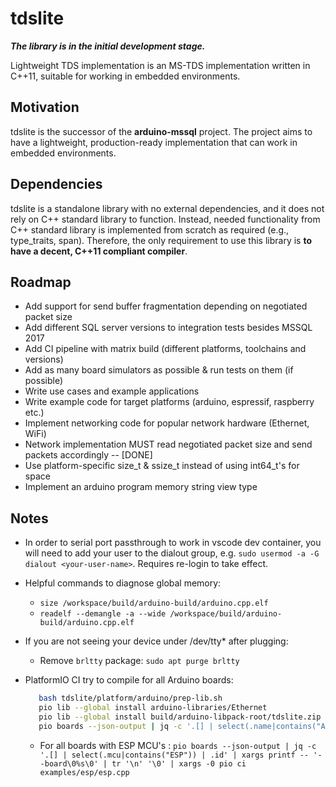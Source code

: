 # tdslite

***The library is in the initial development stage.***

Lightweight TDS implementation is an MS-TDS implementation written in C++11, suitable for working in embedded environments.

## Motivation

tdslite is the successor of the **arduino-mssql** project. The project aims to have a lightweight, production-ready implementation that can work in embedded environments.

## Dependencies

tdslite is a standalone library with no external dependencies, and it does not rely on C++ standard library to function. Instead, needed functionality from C++ standard library is implemented from scratch as required (e.g., type_traits, span). Therefore, the only requirement to use this library is **to have a decent, C++11 compliant compiler**.

## Roadmap

- Add support for send buffer fragmentation depending on negotiated packet size
- Add different SQL server versions to integration tests besides MSSQL 2017
- Add CI pipeline with matrix build (different platforms, toolchains and  versions)
- Add as many board simulators as possible & run tests on them (if possible)
- Write use cases and example applications
- Write example code for target platforms (arduino, espressif, raspberry etc.)
- Implement networking code for popular network hardware (Ethernet, WiFi)
- Network implementation MUST read negotiated packet size and send packets accordingly -- [DONE]
- Use platform-specific size_t & ssize_t instead of using int64_t's for space
- Implement an arduino program memory string view type

## Notes

- In order to serial port passthrough to work in vscode dev container, you will need to add your user to the dialout group, e.g. `sudo usermod -a -G dialout <your-user-name>`. Requires re-login to take effect.
- Helpful commands to diagnose global memory:
  - `size /workspace/build/arduino-build/arduino.cpp.elf`
  - `readelf --demangle -a --wide /workspace/build/arduino-build/arduino.cpp.elf`
- If you are not seeing your device under /dev/tty* after plugging:
  - Remove `brltty` package: `sudo apt purge brltty`
- PlatformIO CI try to compile for all Arduino boards:

  ```bash
     bash tdslite/platform/arduino/prep-lib.sh
     pio lib --global install arduino-libraries/Ethernet
     pio lib --global install build/arduino-libpack-root/tdslite.zip
     pio boards --json-output | jq -c '.[] | select(.name|contains("Arduino")) | .id' | xargs printf -- '--board\0%s\0' | tr '\n' '\0' | xargs -0 pio ci examples/arduino/arduino.cpp
  ```

  - For all boards with ESP MCU's : `pio boards --json-output | jq -c '.[] | select(.mcu|contains("ESP")) | .id' | xargs printf -- '--board\0%s\0' | tr '\n' '\0' | xargs -0 pio ci examples/esp/esp.cpp`
